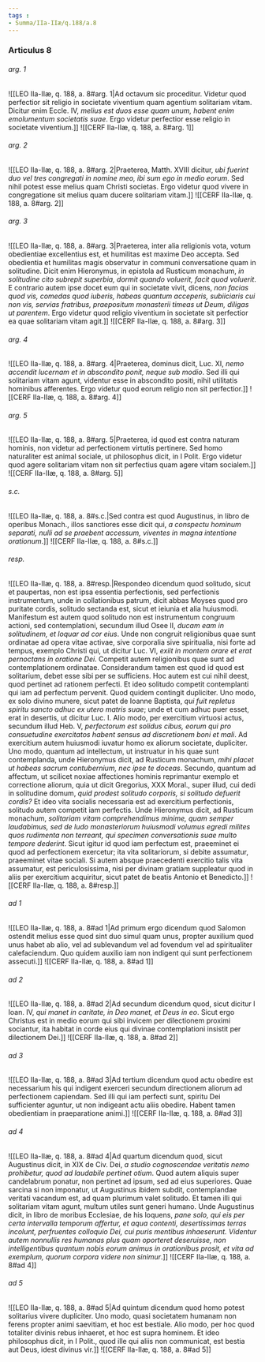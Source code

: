 ```yaml
---
tags : 
- Summa/IIa-IIæ/q.188/a.8
---
```


### Articulus 8

###### arg. 1
![[LEO IIa-IIæ, q. 188, a. 8#arg. 1|Ad octavum sic proceditur. Videtur quod perfectior sit religio in societate viventium quam agentium solitariam vitam. Dicitur enim Eccle. IV, *melius est duos esse quam unum, habent enim emolumentum societatis suae*. Ergo videtur perfectior esse religio in societate viventium.]]
![[CERF IIa-IIæ, q. 188, a. 8#arg. 1]]

###### arg. 2
![[LEO IIa-IIæ, q. 188, a. 8#arg. 2|Praeterea, Matth. XVIII dicitur, *ubi fuerint duo vel tres congregati in nomine meo, ibi sum ego in medio eorum*. Sed nihil potest esse melius quam Christi societas. Ergo videtur quod vivere in congregatione sit melius quam ducere solitariam vitam.]]
![[CERF IIa-IIæ, q. 188, a. 8#arg. 2]]

###### arg. 3
![[LEO IIa-IIæ, q. 188, a. 8#arg. 3|Praeterea, inter alia religionis vota, votum obedientiae excellentius est, et humilitas est maxime Deo accepta. Sed obedientia et humilitas magis observatur in communi conversatione quam in solitudine. Dicit enim Hieronymus, in epistola ad Rusticum monachum, *in solitudine cito subrepit superbia, dormit quando voluerit, facit quod voluerit*. E contrario autem ipse docet eum qui in societate vivit, dicens, *non facias quod vis, comedas quod iuberis, habeas quantum acceperis, subiiciaris cui non vis, servias fratribus, praepositum monasterii timeas ut Deum, diligas ut parentem*. Ergo videtur quod religio viventium in societate sit perfectior ea quae solitariam vitam agit.]]
![[CERF IIa-IIæ, q. 188, a. 8#arg. 3]]

###### arg. 4
![[LEO IIa-IIæ, q. 188, a. 8#arg. 4|Praeterea, dominus dicit, Luc. XI, *nemo accendit lucernam et in abscondito ponit, neque sub modio*. Sed illi qui solitariam vitam agunt, videntur esse in abscondito positi, nihil utilitatis hominibus afferentes. Ergo videtur quod eorum religio non sit perfectior.]]
![[CERF IIa-IIæ, q. 188, a. 8#arg. 4]]

###### arg. 5
![[LEO IIa-IIæ, q. 188, a. 8#arg. 5|Praeterea, id quod est contra naturam hominis, non videtur ad perfectionem virtutis pertinere. Sed homo naturaliter est animal sociale, ut philosophus dicit, in I Polit. Ergo videtur quod agere solitariam vitam non sit perfectius quam agere vitam socialem.]]
![[CERF IIa-IIæ, q. 188, a. 8#arg. 5]]

###### s.c.
![[LEO IIa-IIæ, q. 188, a. 8#s.c.|Sed contra est quod Augustinus, in libro de operibus Monach., illos sanctiores esse dicit qui, *a conspectu hominum separati, nulli ad se praebent accessum, viventes in magna intentione orationum*.]]
![[CERF IIa-IIæ, q. 188, a. 8#s.c.]]

###### resp.
![[LEO IIa-IIæ, q. 188, a. 8#resp.|Respondeo dicendum quod solitudo, sicut et paupertas, non est ipsa essentia perfectionis, sed perfectionis instrumentum, unde in collationibus patrum, dicit abbas Moyses quod pro puritate cordis, solitudo sectanda est, sicut et ieiunia et alia huiusmodi. Manifestum est autem quod solitudo non est instrumentum congruum actioni, sed contemplationi, secundum illud Osee II, *ducam eam in solitudinem, et loquar ad cor eius*. Unde non congruit religionibus quae sunt ordinatae ad opera vitae activae, sive corporalia sive spiritualia, nisi forte ad tempus, exemplo Christi qui, ut dicitur Luc. VI, *exiit in montem orare et erat pernoctans in oratione Dei*. Competit autem religionibus quae sunt ad contemplationem ordinatae. Considerandum tamen est quod id quod est solitarium, debet esse sibi per se sufficiens. Hoc autem est cui nihil deest, quod pertinet ad rationem perfecti. Et ideo solitudo competit contemplanti qui iam ad perfectum pervenit. Quod quidem contingit dupliciter. Uno modo, ex solo divino munere, sicut patet de Ioanne Baptista, *qui fuit repletus spiritu sancto adhuc ex utero matris suae*; unde et cum adhuc puer esset, erat in desertis, ut dicitur Luc. I. Alio modo, per exercitium virtuosi actus, secundum illud Heb. V, *perfectorum est solidus cibus, eorum qui pro consuetudine exercitatos habent sensus ad discretionem boni et mali*. Ad exercitium autem huiusmodi iuvatur homo ex aliorum societate, dupliciter. Uno modo, quantum ad intellectum, ut instruatur in his quae sunt contemplanda, unde Hieronymus dicit, ad Rusticum monachum, *mihi placet ut habeas sacrum contubernium, nec ipse te doceas*. Secundo, quantum ad affectum, ut scilicet noxiae affectiones hominis reprimantur exemplo et correctione aliorum, quia ut dicit Gregorius, XXX Moral., super illud, cui dedi in solitudine domum, *quid prodest solitudo corporis, si solitudo defuerit cordis?* Et ideo vita socialis necessaria est ad exercitium perfectionis, solitudo autem competit iam perfectis. Unde Hieronymus dicit, ad Rusticum monachum, *solitariam vitam comprehendimus minime, quam semper laudabimus, sed de ludo monasteriorum huiusmodi volumus egredi milites quos rudimenta non terreant, qui specimen conversationis suae multo tempore dederint*. Sicut igitur id quod iam perfectum est, praeeminet ei quod ad perfectionem exercetur; ita vita solitariorum, si debite assumatur, praeeminet vitae sociali. Si autem absque praecedenti exercitio talis vita assumatur, est periculosissima, nisi per divinam gratiam suppleatur quod in aliis per exercitium acquiritur, sicut patet de beatis Antonio et Benedicto.]]
![[CERF IIa-IIæ, q. 188, a. 8#resp.]]

###### ad 1
![[LEO IIa-IIæ, q. 188, a. 8#ad 1|Ad primum ergo dicendum quod Salomon ostendit melius esse quod sint duo simul quam unus, propter auxilium quod unus habet ab alio, vel ad sublevandum vel ad fovendum vel ad spiritualiter calefaciendum. Quo quidem auxilio iam non indigent qui sunt perfectionem assecuti.]]
![[CERF IIa-IIæ, q. 188, a. 8#ad 1]]

###### ad 2
![[LEO IIa-IIæ, q. 188, a. 8#ad 2|Ad secundum dicendum quod, sicut dicitur I Ioan. IV, *qui manet in caritate, in Deo manet, et Deus in eo*. Sicut ergo Christus est in medio eorum qui sibi invicem per dilectionem proximi sociantur, ita habitat in corde eius qui divinae contemplationi insistit per dilectionem Dei.]]
![[CERF IIa-IIæ, q. 188, a. 8#ad 2]]

###### ad 3
![[LEO IIa-IIæ, q. 188, a. 8#ad 3|Ad tertium dicendum quod actu obedire est necessarium his qui indigent exerceri secundum directionem aliorum ad perfectionem capiendam. Sed illi qui iam perfecti sunt, spiritu Dei sufficienter aguntur, ut non indigeant actu aliis obedire. Habent tamen obedientiam in praeparatione animi.]]
![[CERF IIa-IIæ, q. 188, a. 8#ad 3]]

###### ad 4
![[LEO IIa-IIæ, q. 188, a. 8#ad 4|Ad quartum dicendum quod, sicut Augustinus dicit, in XIX de Civ. Dei, *a studio cognoscendae veritatis nemo prohibetur, quod ad laudabile pertinet otium*. Quod autem aliquis super candelabrum ponatur, non pertinet ad ipsum, sed ad eius superiores. Quae sarcina si non imponatur, ut Augustinus ibidem subdit, contemplandae veritati vacandum est, ad quam plurimum valet solitudo. Et tamen illi qui solitariam vitam agunt, multum utiles sunt generi humano. Unde Augustinus dicit, in libro de moribus Ecclesiae, de his loquens, *pane solo, qui eis per certa intervalla temporum affertur, et aqua contenti, desertissimas terras incolunt, perfruentes colloquio Dei, cui puris mentibus inhaeserunt. Videntur autem nonnullis res humanas plus quam oporteret deseruisse, non intelligentibus quantum nobis eorum animus in orationibus prosit, et vita ad exemplum, quorum corpora videre non sinimur*.]]
![[CERF IIa-IIæ, q. 188, a. 8#ad 4]]

###### ad 5
![[LEO IIa-IIæ, q. 188, a. 8#ad 5|Ad quintum dicendum quod homo potest solitarius vivere dupliciter. Uno modo, quasi societatem humanam non ferens propter animi saevitiam, et hoc est bestiale. Alio modo, per hoc quod totaliter divinis rebus inhaeret, et hoc est supra hominem. Et ideo philosophus dicit, in I Polit., quod ille qui aliis non communicat, est bestia aut Deus, idest divinus vir.]]
![[CERF IIa-IIæ, q. 188, a. 8#ad 5]]

